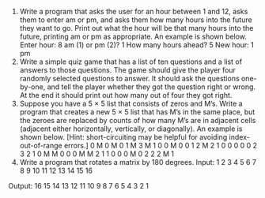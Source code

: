 1. Write a program that asks the user for an hour between 1 and 12, asks them to enter am or pm, and asks them how many hours into the future they want to go. Print out what the hour will be that many hours into the future, printing am or pm as appropriate. An example is shown below.
Enter hour: 8
am (1) or pm (2)? 1
How many hours ahead? 5
New hour: 1 pm
2. Write a simple quiz game that has a list of ten questions and a list of answers to those questions. The game should give the player four randomly selected questions to answer. It should ask the questions one-by-one, and tell the player whether they got the question right or wrong. At the end it should print out how many out of four they got right.
3. Suppose you have a 5 × 5 list that consists of zeros and M’s. Write a program that creates a new 5 × 5 list that has M’s in the same place, but the zeroes are replaced by counts of how many M’s are in adjacent cells (adjacent either horizontally, vertically, or diagonally). An example is shown below. [Hint: short-circuiting may be helpful for avoiding index-out-of-range errors.]
0 M 0 M 0     1 M 3 M 1
0 0 M 0 0     1 2 M 2 1
0 0 0 0 0     2 3 2 1 0
M M 0 0 0     M M 2 1 1
0 0 0 M 0     2 2 2 M 1
4. Write a program that rotates a matrix by 180 degrees.
Input:
1   2   3   4
5   6   7   8
9   10  11  12
13  14  15  16
 
Output:
16  15  14  13
12  11  10  9
8   7   6   5
4   3   2   1